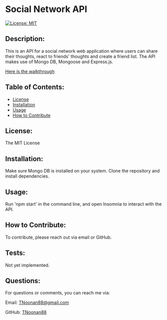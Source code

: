 # Social Network API
[![License: MIT](https://img.shields.io/badge/License-MIT-yellow.svg)](https://opensource.org/licenses/MIT)

## Description:
This is an API for a social network web application where users can share their thoughts, react to friends' thoughts and create a friend list. The API makes use of Mongo DB, Mongoose and Express.js.

[Here is the walkthrough](https://drive.google.com/file/d/1l96itxxqw4AKs1PsGzFYNuorLHTehR0b/view)

## Table of Contents:
* [License](#license)
* [Installation](#installation)
* [Usage](#usage)
* [How to Contribute](#how-to-contribute)

## License:
The MIT License

## Installation:
Make sure Mongo DB is installed on your system. Clone the repository and install dependencies.

## Usage:
Run 'npm start' in the command line, and open Insomnia to interact with the API.

## How to Contribute:
To contribute, please reach out via email or GitHub.

## Tests:
Not yet implemented.

## Questions:
For questions or comments, you can reach me via:

Email: TNoonan88@gmail.com

GitHub: [TNoonan88](https://github.com/TNoonan88)
